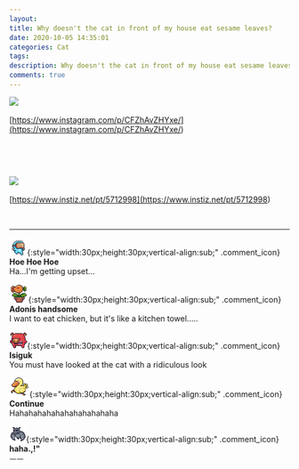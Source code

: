 ```yaml
---
layout: 
title: Why doesn't the cat in front of my house eat sesame leaves?
date: 2020-10-05 14:35:01
categories: Cat
tags: 
description: Why doesn't the cat in front of my house eat sesame leaves?
comments: true
---
```


![](https://blog.kakaocdn.net/dn/lePnO/btqJ6cXhgyP/OGMEsuGBoXkhL77IpUdMv1/img.png)

[https://www.instagram.com/p/CFZhAvZHYxe/](<https://www.instagram.com/p/CFZhAvZHYxe/>)

​

​

![](https://blog.kakaocdn.net/dn/bYn1KP/btqJ8gd2LBX/xrjoh9Bf4P78T8fqusZEeK/img.jpg)

[https://www.instiz.net/pt/5712998](<https://www.instiz.net/pt/5712998>)

​

* * *

![comment](/assets/character/goggle.png){:style="width:30px;height:30px;vertical-align:sub;" .comment_icon} **Hoe Hoe Hoe**  
Ha...I'm getting upset...   
  
![comment](/assets/character/plant.png){:style="width:30px;height:30px;vertical-align:sub;" .comment_icon} **Adonis handsome**  
I want to eat chicken, but it's like a kitchen towel.....   
  
![comment](/assets/character/pig.png){:style="width:30px;height:30px;vertical-align:sub;" .comment_icon} **Isiguk**  
You must have looked at the cat with a ridiculous look   
  
![comment](/assets/character/duck.png){:style="width:30px;height:30px;vertical-align:sub;" .comment_icon} **Continue**  
Hahahahahahahahahahahaha   
  
![comment](/assets/character/bat.png){:style="width:30px;height:30px;vertical-align:sub;" .comment_icon} **haha.,!"**  
ㅡㅡ   
  

